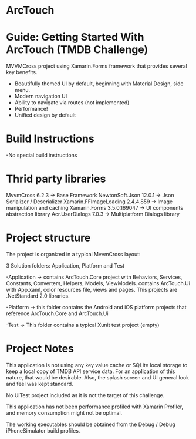 # ArcTouch

# Guide: Getting Started With ArcTouch (TMDB Challenge)

MVVMCross project using Xamarin.Forms framework that provides several key benefits. 

- Beautifully themed UI by default, beginning with Material Design, side menu.
- Modern navigation UI
- Ability to navigate via routes (not implemented)
- Performance!
- Unified design by default


# Build Instructions

-No special build instructions

# Thrid party libraries

MvvmCross 6.2.3 -> Base Framework
NewtonSoft.Json 12.0.1 -> Json Serializer / Deserializer
Xamarin.FFImageLoading 2.4.4.859 -> Image manipulation and caching
Xamarin.Forms 3.5.0.169047 -> UI components abstraction library
Acr.UserDialogs 7.0.3 -> Multiplatform Dialogs library


# Project structure

The project is organized in a typical MvvmCross layout:

3 Solution folders: Application, Platform and Test

-Application -> contains ArcTouch.Core project with Behaviors, Services, Constants, Converters, Helpers, Models, ViewModels.  contains ArcTouch.Ui with App.xaml, color resources file, views and pages.
This projects are .NetStandard 2.0 libraries.

-Platform -> this folder contains the Android and iOS platform projects that reference ArcTouch.Core and ArcTouch.Ui

-Test -> This folder contains a typical Xunit test project (empty) 


# Project Notes

This application is not using any key value cache or SQLite local storage to keep a local copy of TMDB API service data. For an application of this nature, that would be desirable.
Also, the splash screen and UI general look and feel was kept standard.

No UiTest project included as it is not the target of this challenge.

This application has not been performance profiled with Xamarin Profiler, and memory consumption might not be optimal.

The working executables should be obtained from the Debug / Debug iPhoneSimulator build profiles.